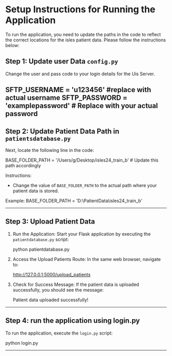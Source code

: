 # Setup Instructions for Running the Application

To run the application, you need to update the paths in the code to reflect the correct locations for the isles patient data. Please follow the instructions below:

## Step 1: Update user Data  `config.py`

Change the user and pass code to your login details for the Uis Server. 

SFTP_USERNAME = 'u123456' #replace with actual username
SFTP_PASSWORD = 'examplepassword'  # Replace with your actual password
---


## Step 2: Update Patient Data Path in `patientsdatabase.py`

Next, locate the following line in the code:

BASE_FOLDER_PATH = '/Users/g/Desktop/isles24_train_b'  # Update this path accordingly

Instructions:
- Change the value of `BASE_FOLDER_PATH` to the actual path where your patient data is stored.

Example:
BASE_FOLDER_PATH = 'D:\\PatientData\\isles24_train_b'

---


## Step 3: Upload Patient Data

1. Run the Application: Start your Flask application by executing the `patientdatabase.py` script:

   python patientdatabase.py

2. Access the Upload Patients Route: In the same web browser, navigate to:

   http://127.0.0.1:5000/upload_patients

3. Check for Success Message: If the patient data is uploaded successfully, you should see the message:

   Patient data uploaded successfully!

---

## Step 4:    run the application using login.py



To run the application, execute the `login.py` script:

python login.py

---
